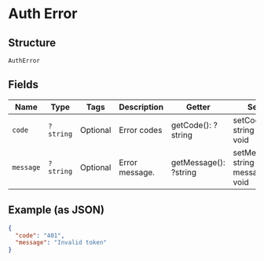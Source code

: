 
# Auth Error

## Structure

`AuthError`

## Fields

| Name | Type | Tags | Description | Getter | Setter |
|  --- | --- | --- | --- | --- | --- |
| `code` | `?string` | Optional | Error codes | getCode(): ?string | setCode(?string code): void |
| `message` | `?string` | Optional | Error message. | getMessage(): ?string | setMessage(?string message): void |

## Example (as JSON)

```json
{
  "code": "401",
  "message": "Invalid token"
}
```

